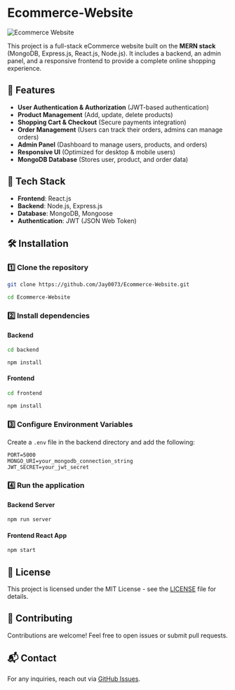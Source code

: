# Ecommerce-Website

![Ecommerce Website](https://img.shields.io/badge/MERN-Full%20Stack-blue.svg)

This project is a full-stack eCommerce website built on the **MERN stack** (MongoDB, Express.js, React.js, Node.js). It includes a backend, an admin panel, and a responsive frontend to provide a complete online shopping experience.

## 🚀 Features

- **User Authentication & Authorization** (JWT-based authentication)
- **Product Management** (Add, update, delete products)
- **Shopping Cart & Checkout** (Secure payments integration)
- **Order Management** (Users can track their orders, admins can manage orders)
- **Admin Panel** (Dashboard to manage users, products, and orders)
- **Responsive UI** (Optimized for desktop & mobile users)
- **MongoDB Database** (Stores user, product, and order data)

## 📌 Tech Stack

- **Frontend**: React.js
- **Backend**: Node.js, Express.js
- **Database**: MongoDB, Mongoose
- **Authentication**: JWT (JSON Web Token)

## 🛠️ Installation

### 1️⃣ Clone the repository
```bash
git clone https://github.com/Jay0073/Ecommerce-Website.git
```
```bash
cd Ecommerce-Website
```

### 2️⃣ Install dependencies
#### Backend
```bash
cd backend
```
```bash
npm install
```

#### Frontend
```bash
cd frontend
```
```bash
npm install
```

### 3️⃣ Configure Environment Variables
Create a `.env` file in the backend directory and add the following:
```env
PORT=5000
MONGO_URI=your_mongodb_connection_string
JWT_SECRET=your_jwt_secret
```

### 4️⃣ Run the application
#### Backend Server
```bash
npm run server
```
#### Frontend React App
```bash
npm start
```


## 📜 License
This project is licensed under the MIT License - see the [LICENSE](LICENSE) file for details.

## 🤝 Contributing
Contributions are welcome! Feel free to open issues or submit pull requests.

## 📬 Contact
For any inquiries, reach out via [GitHub Issues](https://github.com/Jay0073/Ecommerce-Website/issues).
